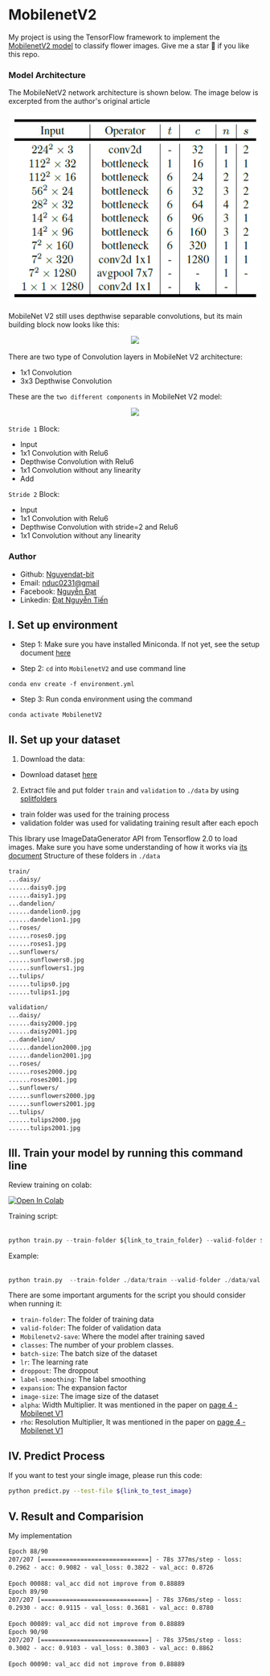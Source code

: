 # MobilenetV2
My project is using the TensorFlow framework to implement the [MobilenetV2 model](https://arxiv.org/abs/1704.04861) to classify flower images. Give me a star :star2: if you like this repo.

### Model Architecture
The MobileNetV2 network architecture is shown below. The image below is excerpted from the author's original article
<p align = "center"> 
<img src = "image\mobilenetv2_architecture.jpg">
</p>

MobileNet V2 still uses depthwise separable convolutions, but its main building block now looks like this:
<p align = "center"><image src = "image\ResidualBlock.png"> </p>

There are two type of Convolution layers in MobileNet V2 architecture:
- 1x1 Convolution
- 3x3 Depthwise Convolution

These are the `two different components` in MobileNet V2 model:
<p align = "center"><image src = "image\MobileNetV2-6-uses-a-3-3-convolution-for-the-depth-wise-phase-of-the-convolution-and.png"></p>

`Stride 1` Block:
- Input
- 1x1 Convolution with Relu6
- Depthwise Convolution with Relu6
- 1x1 Convolution without any linearity
- Add

`Stride 2` Block:
- Input
- 1x1 Convolution with Relu6
- Depthwise Convolution with stride=2 and Relu6
- 1x1 Convolution without any linearity

### Author
<ul>
    <li>Github: <a href = "https://github.com/Nguyendat-bit">Nguyendat-bit</a> </li>
    <li>Email: <a href = "nduc0231@gmai.com">nduc0231@gmail</a></li>
    <li>Facebook: <a href = "https://www.facebook.com/dat.ng48/">Nguyễn Đạt</a></li>
    <li>Linkedin: <a href = "https://www.linkedin.com/in/nguyendat4801">Đạt Nguyễn Tiến</a></li>
</ul>

## I.  Set up environment
- Step 1: Make sure you have installed Miniconda. If not yet, see the setup document <a href="https://docs.conda.io/en/latest/miniconda.html">here</a>


- Step 2: `cd` into `MobilenetV2` and use command line
```
conda env create -f environment.yml
```

- Step 3: Run conda environment using the command

```
conda activate MobilenetV2
``` 

## II.  Set up your dataset

<!-- - Guide user how to download your data and set the data pipeline  -->
1. Download the data:
- Download dataset [here](http://download.tensorflow.org/example_images/flower_photos.tgz)
2. Extract file and put folder ```train``` and ```validation``` to ```./data``` by using [splitfolders](https://pypi.org/project/split-folders/)
- train folder was used for the training process
- validation folder was used for validating training result after each epoch

This library use ImageDataGenerator API from Tensorflow 2.0 to load images. Make sure you have some understanding of how it works via [its document](https://keras.io/api/preprocessing/image/)
Structure of these folders in ```./data```

```
train/
...daisy/
......daisy0.jpg
......daisy1.jpg
...dandelion/
......dandelion0.jpg
......dandelion1.jpg
...roses/
......roses0.jpg
......roses1.jpg
...sunflowers/
......sunflowers0.jpg
......sunflowers1.jpg
...tulips/
......tulips0.jpg
......tulips1.jpg
```

```
validation/
...daisy/
......daisy2000.jpg
......daisy2001.jpg
...dandelion/
......dandelion2000.jpg
......dandelion2001.jpg
...roses/
......roses2000.jpg
......roses2001.jpg
...sunflowers/
......sunflowers2000.jpg
......sunflowers2001.jpg
...tulips/
......tulips2000.jpg
......tulips2001.jpg
```

## III. Train your model by running this command line

Review training on colab:

[![Open In Colab](https://colab.research.google.com/assets/colab-badge.svg)](https://colab.research.google.com/drive/1JioKrr2GkUIAFWXvPSdoSOeqfp9Sl8hs#scrollTo=SUV1fVmLnav9)


Training script:


```python

python train.py --train-folder ${link_to_train_folder} --valid-folder ${link_to_valid_folder} --classes ${num_classes} --epochs ${epochs}

```


Example:

```python

python train.py  --train-folder ./data/train --valid-folder ./data/val --classes 5 --epochs 100 

``` 

There are some important arguments for the script you should consider when running it:

- `train-folder`: The folder of training data
- `valid-folder`: The folder of validation data
- `Mobilenetv2-save`: Where the model after training saved
- `classes`: The number of your problem classes.
- `batch-size`: The batch size of the dataset
- `lr`: The learning rate
- `droppout`: The droppout 
- `label-smoothing`: The label smoothing
- `expansion`: The expansion factor
- `image-size`: The image size of the dataset
- `alpha`: Width Multiplier. It was mentioned in the paper on [page 4 - Mobilenet V1](https://arxiv.org/pdf/1704.04861.pdf)
- `rho`: Resolution Multiplier, It was mentioned in the paper on [page 4 - Mobilenet V1](https://arxiv.org/pdf/1704.04861.pdf)
## IV. Predict Process
If you want to test your single image, please run this code:
```bash
python predict.py --test-file ${link_to_test_image}
```


## V. Result and Comparision


My implementation
```
Epoch 88/90
207/207 [==============================] - 78s 377ms/step - loss: 0.2962 - acc: 0.9082 - val_loss: 0.3822 - val_acc: 0.8726

Epoch 00088: val_acc did not improve from 0.88889
Epoch 89/90
207/207 [==============================] - 78s 376ms/step - loss: 0.2930 - acc: 0.9115 - val_loss: 0.3681 - val_acc: 0.8780

Epoch 00089: val_acc did not improve from 0.88889
Epoch 90/90
207/207 [==============================] - 78s 375ms/step - loss: 0.3002 - acc: 0.9103 - val_loss: 0.3803 - val_acc: 0.8862

Epoch 00090: val_acc did not improve from 0.88889
```

<!-- **FIXME**


## VI. Feedback
If you meet any issues when using this library, please let us know via the issues submission tab.



